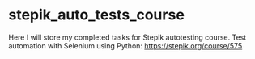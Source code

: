 # stepik_auto_tests_course
Here I will store my completed tasks for Stepik autotesting course.
Test automation with Selenium using Python: https://stepik.org/course/575
